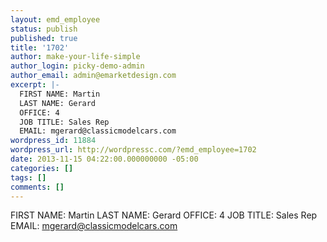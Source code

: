 ```yaml
---
layout: emd_employee
status: publish
published: true
title: '1702'
author: make-your-life-simple
author_login: picky-demo-admin
author_email: admin@emarketdesign.com
excerpt: |-
  FIRST NAME: Martin
  LAST NAME: Gerard
  OFFICE: 4
  JOB TITLE: Sales Rep
  EMAIL: mgerard@classicmodelcars.com
wordpress_id: 11884
wordpress_url: http://wordpressc.com/?emd_employee=1702
date: 2013-11-15 04:22:00.000000000 -05:00
categories: []
tags: []
comments: []
---
```

FIRST NAME: Martin
LAST NAME: Gerard
OFFICE: 4
JOB TITLE: Sales Rep
EMAIL: mgerard@classicmodelcars.com
